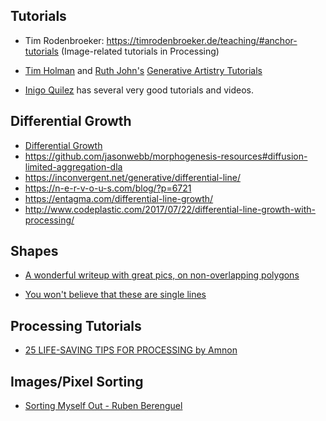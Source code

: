 

## Tutorials
 
- Tim Rodenbroeker: https://timrodenbroeker.de/teaching/#anchor-tutorials (Image-related tutorials in Processing)
- [Tim Holman](https://tholman.com/) and [Ruth John's](https://ruthjohn.com/) [Generative Artistry Tutorials](https://generativeartistry.com/tutorials/) 

 - [Inigo Quilez](https://iquilezles.org/index.html) has several very good tutorials and videos.
 
## Differential Growth
- [Differential Growth](https://www.kaspar.wtf/code-poems/differential-growth)
- https://github.com/jasonwebb/morphogenesis-resources#diffusion-limited-aggregation-dla
- https://inconvergent.net/generative/differential-line/
- https://n-e-r-v-o-u-s.com/blog/?p=6721
- https://entagma.com/differential-line-growth/
- http://www.codeplastic.com/2017/07/22/differential-line-growth-with-processing/


## Shapes
- [A wonderful writeup with great pics, on non-overlapping polygons](https://web.archive.org/web/20170429123136/http://paulbourke.net/texture_colour/randomtile/) 

- [You won't believe that these are single lines](https://www.bldgblog.com/2018/05/journey-of-a-single-line/)

## Processing Tutorials
- [25 LIFE-SAVING TIPS FOR PROCESSING by Amnon](https://amnonp5.wordpress.com/2012/01/28/25-life-saving-tips-for-processing/)

## Images/Pixel Sorting
- [Sorting Myself Out - Ruben Berenguel](https://mostlymaths.net/2020/05/sorting-myself-out.html/)